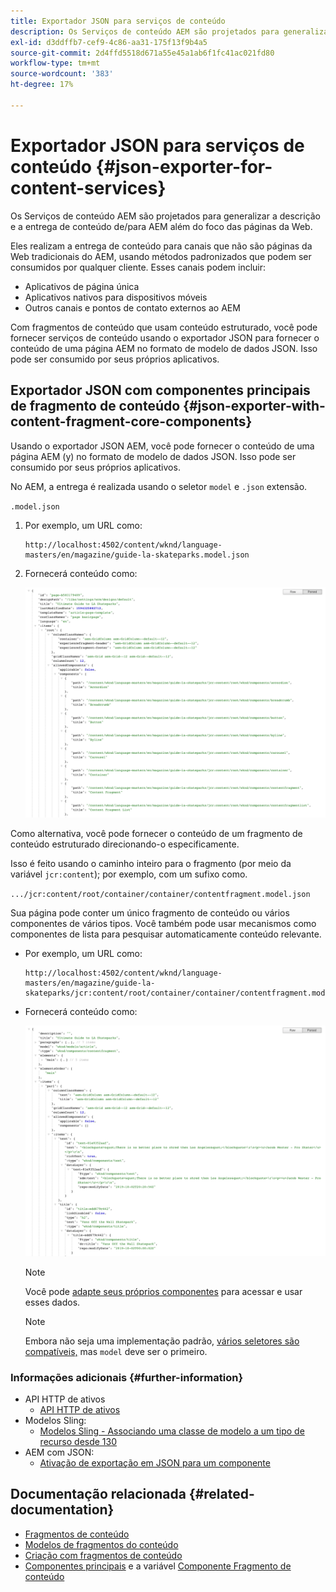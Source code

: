 ```yaml
---
title: Exportador JSON para serviços de conteúdo
description: Os Serviços de conteúdo AEM são projetados para generalizar a descrição e a entrega de conteúdo de/para AEM além de um foco em páginas da Web. Eles fornecem a entrega de conteúdo para canais que não são páginas da Web tradicionais do AEM, usando métodos padronizados que podem ser consumidos por qualquer cliente.
exl-id: d3ddffb7-cef9-4c86-aa31-175f13f9b4a5
source-git-commit: 2d4ffd5518d671a55e45a1ab6f1fc41ac021fd80
workflow-type: tm+mt
source-wordcount: '383'
ht-degree: 17%

---
```


# Exportador JSON para serviços de conteúdo {#json-exporter-for-content-services}

Os Serviços de conteúdo AEM são projetados para generalizar a descrição e a entrega de conteúdo de/para AEM além do foco das páginas da Web.

Eles realizam a entrega de conteúdo para canais que não são páginas da Web tradicionais do AEM, usando métodos padronizados que podem ser consumidos por qualquer cliente. Esses canais podem incluir:

* Aplicativos de página única
* Aplicativos nativos para dispositivos móveis
* Outros canais e pontos de contato externos ao AEM

Com fragmentos de conteúdo que usam conteúdo estruturado, você pode fornecer serviços de conteúdo usando o exportador JSON para fornecer o conteúdo de uma página AEM no formato de modelo de dados JSON. Isso pode ser consumido por seus próprios aplicativos.

## Exportador JSON com componentes principais de fragmento de conteúdo {#json-exporter-with-content-fragment-core-components}

Usando o exportador JSON AEM, você pode fornecer o conteúdo de uma página AEM (y) no formato de modelo de dados JSON. Isso pode ser consumido por seus próprios aplicativos.

No AEM, a entrega é realizada usando o seletor `model` e `.json` extensão.

`.model.json`

1. Por exemplo, um URL como:

   ```shell
   http://localhost:4502/content/wknd/language-masters/en/magazine/guide-la-skateparks.model.json
   ```

1. Fornecerá conteúdo como:

   ![Modelo JSON de conteúdo WKND](assets/json-model-wknd.png)

Como alternativa, você pode fornecer o conteúdo de um fragmento de conteúdo estruturado direcionando-o especificamente.

Isso é feito usando o caminho inteiro para o fragmento (por meio da variável `jcr:content`); por exemplo, com um sufixo como.

`.../jcr:content/root/container/container/contentfragment.model.json`

Sua página pode conter um único fragmento de conteúdo ou vários componentes de vários tipos. Você também pode usar mecanismos como componentes de lista para pesquisar automaticamente conteúdo relevante.

* Por exemplo, um URL como:

  ```shell
  http://localhost:4502/content/wknd/language-masters/en/magazine/guide-la-skateparks/jcr:content/root/container/container/contentfragment.model.json
  ```

* Fornecerá conteúdo como:

  ![Modelo JSON do fragmento de conteúdo do WKND](assets/json-model-wknd-content-fragment.png)

  >[!NOTE]
  >
  >Você pode [adapte seus próprios componentes](enabling-json-exporter.md) para acessar e usar esses dados.

  >[!NOTE]
  >
  >Embora não seja uma implementação padrão, [vários seletores são compatíveis,](enabling-json-exporter.md#multiple-selectors) mas `model` deve ser o primeiro.

### Informações adicionais {#further-information}

* API HTTP de ativos
   * [API HTTP de ativos](/help/assets/developer-reference-material-apis.md)
* Modelos Sling:
   * [Modelos Sling - Associando uma classe de modelo a um tipo de recurso desde 130](https://sling.apache.org/documentation/bundles/models.html#associating-a-model-class-with-a-resource-type-since-130)
* AEM com JSON:
   * [Ativação de exportação em JSON para um componente](enabling-json-exporter.md)

## Documentação relacionada {#related-documentation}

* [Fragmentos de conteúdo](/help/sites-cloud/administering/content-fragments/overview.md)
* [Modelos de fragmentos do conteúdo](/help/sites-cloud/administering/content-fragments/content-fragment-models.md)
* [Criação com fragmentos de conteúdo](/help/sites-cloud/authoring/fundamentals/content-fragments.md)
* [Componentes principais](https://experienceleague.adobe.com/docs/experience-manager-core-components/using/introduction.html?lang=pt-BR) e a variável [Componente Fragmento de conteúdo](https://experienceleague.adobe.com/docs/experience-manager-core-components/using/components/content-fragment-component.html?lang=pt-BR)
